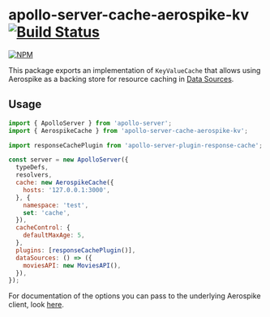 # apollo-server-cache-aerospike-kv [![Build Status](https://travis-ci.org/zulhilmizainuddin/apollo-server-cache-aerospike-kv.svg?branch=master)](https://travis-ci.org/zulhilmizainuddin/apollo-server-cache-aerospike-kv)

[![NPM](https://nodei.co/npm/apollo-server-cache-aerospike-kv.png?downloads=true&downloadRank=true&stars=true)](https://nodei.co/npm/apollo-server-cache-aerospike-kv/)

This package exports an implementation of `KeyValueCache` that allows using Aerospike as a backing store for resource caching in [Data Sources](https://www.apollographql.com/docs/apollo-server/data/data-sources/).

## Usage

```js
import { ApolloServer } from 'apollo-server';
import { AerospikeCache } from 'apollo-server-cache-aerospike-kv';

import responseCachePlugin from 'apollo-server-plugin-response-cache';

const server = new ApolloServer({
  typeDefs,
  resolvers,
  cache: new AerospikeCache({
    hosts: '127.0.0.1:3000',
  }, {
    namespace: 'test',
    set: 'cache',
  }),
  cacheControl: {
    defaultMaxAge: 5,
  },
  plugins: [responseCachePlugin()],
  dataSources: () => ({
    moviesAPI: new MoviesAPI(),
  }),
});
```

For documentation of the options you can pass to the underlying Aerospike client, look [here](https://www.aerospike.com/apidocs/nodejs/Config.html).
